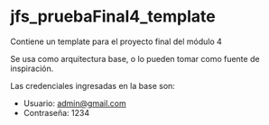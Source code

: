 # jfs_pruebaFinal4_template
Contiene un template para el proyecto final del módulo 4

Se usa como arquitectura base, o lo pueden tomar como fuente de inspiración.

Las credenciales ingresadas en la base son:
+ Usuario: admin@gmail.com
+ Contraseña: 1234
